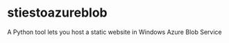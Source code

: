 stiestoazureblob
================

A Python tool lets you host a static website in Windows Azure Blob Service